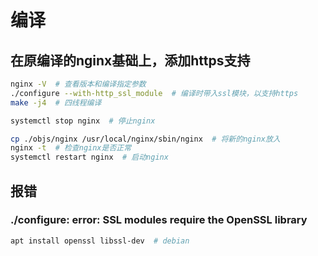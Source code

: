 # 编译

## 在原编译的nginx基础上，添加https支持

``` bash
nginx -V  # 查看版本和编译指定参数
./configure --with-http_ssl_module  # 编译时带入ssl模块，以支持https
make -j4  # 四线程编译

systemctl stop nginx  # 停止nginx

cp ./objs/nginx /usr/local/nginx/sbin/nginx  # 将新的nginx放入
nginx -t  # 检查nginx是否正常
systemctl restart nginx  # 启动nginx
```

## 报错

### ./configure: error: SSL modules require the OpenSSL library

``` bash
apt install openssl libssl-dev  # debian
```